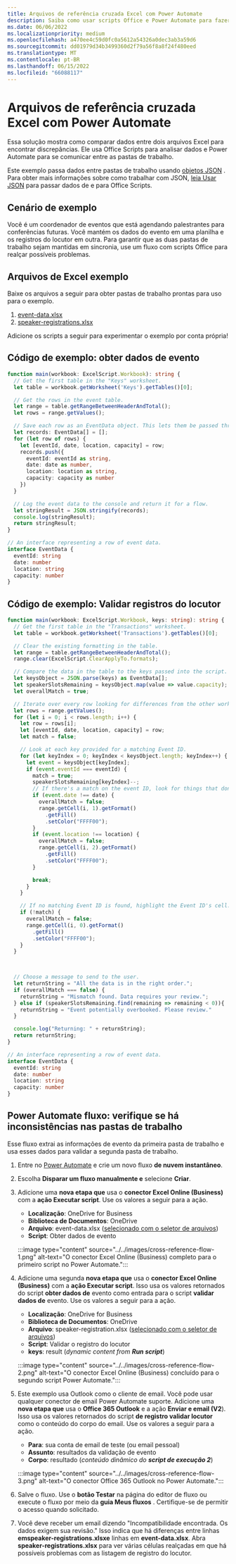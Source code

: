 ```yaml
---
title: Arquivos de referência cruzada Excel com Power Automate
description: Saiba como usar scripts Office e Power Automate para fazer referência cruzada e formatar um Excel arquivo.
ms.date: 06/06/2022
ms.localizationpriority: medium
ms.openlocfilehash: a470ee4c59d0fc0a5612a54326a0dec3ab3a59d6
ms.sourcegitcommit: dd01979d34b3499360d2f79a56f8a8f24f480eed
ms.translationtype: MT
ms.contentlocale: pt-BR
ms.lasthandoff: 06/15/2022
ms.locfileid: "66088117"
---
```

# <a name="cross-reference-excel-files-with-power-automate"></a>Arquivos de referência cruzada Excel com Power Automate

Essa solução mostra como comparar dados entre dois arquivos Excel para encontrar discrepâncias. Ele usa Office Scripts para analisar dados e Power Automate para se comunicar entre as pastas de trabalho.

Este exemplo passa dados entre pastas de trabalho usando [objetos JSON](https://www.w3schools.com/whatis/whatis_json.asp) . Para obter mais informações sobre como trabalhar com JSON, [leia Usar JSON](../../develop/use-json.md) para passar dados de e para Office Scripts.

## <a name="example-scenario"></a>Cenário de exemplo

Você é um coordenador de eventos que está agendando palestrantes para conferências futuras. Você mantém os dados do evento em uma planilha e os registros do locutor em outra. Para garantir que as duas pastas de trabalho sejam mantidas em sincronia, use um fluxo com scripts Office para realçar possíveis problemas.

## <a name="sample-excel-files"></a>Arquivos de Excel exemplo

Baixe os arquivos a seguir para obter pastas de trabalho prontas para uso para o exemplo.

1. <a href="event-data.xlsx">event-data.xlsx</a>
1. <a href="speaker-registrations.xlsx">speaker-registrations.xlsx</a>

Adicione os scripts a seguir para experimentar o exemplo por conta própria!

## <a name="sample-code-get-event-data"></a>Código de exemplo: obter dados de evento

```TypeScript
function main(workbook: ExcelScript.Workbook): string {
  // Get the first table in the "Keys" worksheet.
  let table = workbook.getWorksheet('Keys').getTables()[0];

  // Get the rows in the event table.
  let range = table.getRangeBetweenHeaderAndTotal();
  let rows = range.getValues();

  // Save each row as an EventData object. This lets them be passed through Power Automate.
  let records: EventData[] = [];
  for (let row of rows) {
    let [eventId, date, location, capacity] = row;
    records.push({
      eventId: eventId as string,
      date: date as number,
      location: location as string,
      capacity: capacity as number
    })
  }

  // Log the event data to the console and return it for a flow.
  let stringResult = JSON.stringify(records);
  console.log(stringResult);
  return stringResult;
}

// An interface representing a row of event data.
interface EventData {
  eventId: string
  date: number
  location: string
  capacity: number
}
```

## <a name="sample-code-validate-speaker-registrations"></a>Código de exemplo: Validar registros do locutor

```TypeScript
function main(workbook: ExcelScript.Workbook, keys: string): string {
  // Get the first table in the "Transactions" worksheet.
  let table = workbook.getWorksheet('Transactions').getTables()[0];

  // Clear the existing formatting in the table.
  let range = table.getRangeBetweenHeaderAndTotal();
  range.clear(ExcelScript.ClearApplyTo.formats);

  // Compare the data in the table to the keys passed into the script.
  let keysObject = JSON.parse(keys) as EventData[];
  let speakerSlotsRemaining = keysObject.map(value => value.capacity);
  let overallMatch = true;

  // Iterate over every row looking for differences from the other worksheet.
  let rows = range.getValues();
  for (let i = 0; i < rows.length; i++) {
    let row = rows[i];
    let [eventId, date, location, capacity] = row;
    let match = false;

    // Look at each key provided for a matching Event ID.
    for (let keyIndex = 0; keyIndex < keysObject.length; keyIndex++) {
      let event = keysObject[keyIndex];
      if (event.eventId === eventId) {
        match = true;
        speakerSlotsRemaining[keyIndex]--;
        // If there's a match on the event ID, look for things that don't match and highlight them.
        if (event.date !== date) {
          overallMatch = false;
          range.getCell(i, 1).getFormat()
            .getFill()
            .setColor("FFFF00");
        }
        if (event.location !== location) {
          overallMatch = false;
          range.getCell(i, 2).getFormat()
            .getFill()
            .setColor("FFFF00");
        }

        break;
      }
    }

    // If no matching Event ID is found, highlight the Event ID's cell.
    if (!match) {
      overallMatch = false;
      range.getCell(i, 0).getFormat()
        .getFill()
        .setColor("FFFF00");
    }
  }

  

  // Choose a message to send to the user.
  let returnString = "All the data is in the right order.";
  if (overallMatch === false) {
    returnString = "Mismatch found. Data requires your review.";
  } else if (speakerSlotsRemaining.find(remaining => remaining < 0)){
    returnString = "Event potentially overbooked. Please review."
  }

  console.log("Returning: " + returnString);
  return returnString;
}

// An interface representing a row of event data.
interface EventData {
  eventId: string
  date: number
  location: string
  capacity: number
}
```

## <a name="power-automate-flow-check-for-inconsistencies-across-the-workbooks"></a>Power Automate fluxo: verifique se há inconsistências nas pastas de trabalho

Esse fluxo extrai as informações de evento da primeira pasta de trabalho e usa esses dados para validar a segunda pasta de trabalho.

1. Entre no [Power Automate](https://flow.microsoft.com) e crie um novo fluxo **de nuvem instantâneo**.
1. Escolha **Disparar um fluxo manualmente e** selecione **Criar**.
1. Adicione uma **nova etapa que** usa o **conector Excel Online (Business)** com a **ação Executar script**. Use os valores a seguir para a ação.
    * **Localização**: OneDrive for Business
    * **Biblioteca de Documentos**: OneDrive
    * **Arquivo**: event-data.xlsx ([selecionado com o seletor de arquivos](../../testing/power-automate-troubleshooting.md#select-workbooks-with-the-file-browser-control))
    * **Script**: Obter dados de evento

    :::image type="content" source="../../images/cross-reference-flow-1.png" alt-text="O conector Excel Online (Business) completo para o primeiro script no Power Automate.":::

1. Adicione uma segunda **nova etapa que** usa o **conector Excel Online (Business)** com a **ação Executar script**. Isso usa os valores retornados do script **obter dados de** evento como entrada para o script **validar dados de** evento. Use os valores a seguir para a ação.
    * **Localização**: OneDrive for Business
    * **Biblioteca de Documentos**: OneDrive
    * **Arquivo**: speaker-registration.xlsx ([selecionado com o seletor de arquivos](../../testing/power-automate-troubleshooting.md#select-workbooks-with-the-file-browser-control))
    * **Script**: Validar o registro do locutor
    * **keys**: result (_dynamic content from **Run script**_)

    :::image type="content" source="../../images/cross-reference-flow-2.png" alt-text="O conector Excel Online (Business) concluído para o segundo script Power Automate.":::
1. Este exemplo usa Outlook como o cliente de email. Você pode usar qualquer conector de email Power Automate suporte. Adicione uma **nova etapa que** usa o **Office 365 Outlook** e a ação **Enviar e email (V2**). Isso usa os valores retornados do script **de registro validar locutor** como o conteúdo do corpo do email. Use os valores a seguir para a ação.
    * **Para**: sua conta de email de teste (ou email pessoal)
    * **Assunto**: resultados da validação de evento
    * **Corpo**: resultado (_conteúdo dinâmico do **script de execução 2**_)

    :::image type="content" source="../../images/cross-reference-flow-3.png" alt-text="O conector Office 365 Outlook no Power Automate.":::
1. Salve o fluxo. Use o **botão Testar** na página do editor de fluxo ou execute o fluxo por meio da **guia Meus fluxos** . Certifique-se de permitir o acesso quando solicitado.
1. Você deve receber um email dizendo "Incompatibilidade encontrada. Os dados exigem sua revisão." Isso indica que há diferenças entre linhas **emspeaker-registrations.xlsxe** linhas em **event-data.xlsx**. Abra **speaker-registrations.xlsx** para ver várias células realçadas em que há possíveis problemas com as listagem de registro do locutor.
